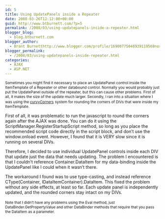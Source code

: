 ```yaml
---
id: 5
title: Using UpdatePanels inside a Repeater
date: 2008-03-26T12:12:00+00:00
guid: http://www.btburnett.com/?p=5
permalink: /2008/03/using-updatepanels-inside-a-repeater.html
blogger_blog:
  - blog.btburnett.com
blogger_author:
  - Brant Burnetthttp://www.blogger.com/profile/16900775048939119568noreply@blogger.com
blogger_permalink:
  - /2008/03/using-updatepanels-inside-repeater.html
categories:
  - AJAX
  - ASP.NET
---
```

<span style="font-size:85%;">Sometimes you might find it necessary to place an UpdatePanel control inside the ItemTemplate of a Repeater or other databound control. Normally you would probably just put the UpdatePanel outside of the repeater, but this can cause other problems. First of all, it makes the size of the update much larger. Secondly, I ran into a situation where I was using the </span>[<span style="font-size:85%;">curvyCorners</span>](http://www.curvycorners.net/) <span style="font-size:85%;">system for rounding the corners of DIVs that were inside my ItemTemplate.</p>

<p>
  First of all, it was problematic to run the javascript to round the corners again after the AJAX was done. You can do it using the ScriptManager.RegisterStartupScript method, so long as you place the recommended script code directly in the script block, and don&#8217;t use the window.onload event. However, I found that it is VERY slow since it is running on several DIVs.
</p>

<p>
  Therefore, I decided to use individual UpdatePanel controls inside each DIV that update just the data that needs updating. The problem I encountered is that I couldn&#8217;t reference Container.DataItem for my data-binding inside the UpdatePanel like I could when it wasn&#8217;t there.
</p>

<p>
  The workaround I found was to use type-casting, and instead reference CType(Container, IDataItemContainer).DataItem. This fixed the problem without any side effects, at least so far. Each update panel is independently updated, and the rounded corners stay intact on my DIVs.</span><br /><span style="font-size:85%;"></span><br /><span style="font-size:85%;">Note that I didn&#8217;t have any problems using the Eval method, just DataBinder.GetPropertyValue and other DataBinder methods that require that you pass the DataItem as a parameter.</span><br /><span style="font-size:85%;"></span><br /><span style="font-size:85%;"></span>
</p>
